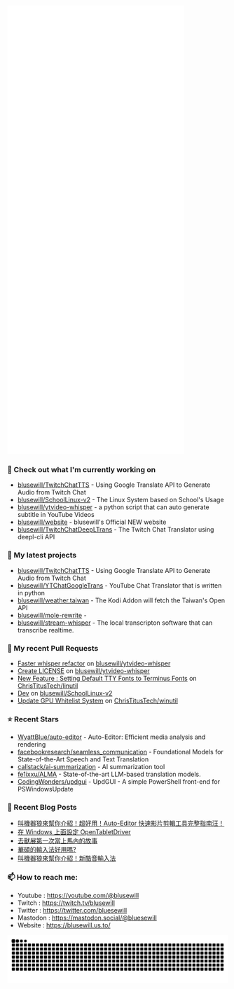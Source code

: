 <p align="left"><img src="https://raw.githubusercontent.com/blusewill/blusewill/main/github-metrics.svg" /></p>

### 👷 Check out what I'm currently working on

- [blusewill/TwitchChatTTS](https://github.com/blusewill/TwitchChatTTS) - Using Google Translate API to Generate Audio from Twitch Chat
- [blusewill/SchoolLinux-v2](https://github.com/blusewill/SchoolLinux-v2) - The Linux System based on School&#39;s Usage
- [blusewill/ytvideo-whisper](https://github.com/blusewill/ytvideo-whisper) - a python script that can auto generate subtitle in YouTube Videos
- [blusewill/website](https://github.com/blusewill/website) - blusewill&#39;s Official NEW website
- [blusewill/TwitchChatDeepLTrans](https://github.com/blusewill/TwitchChatDeepLTrans) - The Twitch Chat Translator using deepl-cli API
### 🌱 My latest projects

- [blusewill/TwitchChatTTS](https://github.com/blusewill/TwitchChatTTS) - Using Google Translate API to Generate Audio from Twitch Chat
- [blusewill/YTChatGoogleTrans](https://github.com/blusewill/YTChatGoogleTrans) - YouTube Chat Translator that is written in python
- [blusewill/weather.taiwan](https://github.com/blusewill/weather.taiwan) - The Kodi Addon will fetch the Taiwan&#39;s Open API
- [blusewill/mole-rewrite](https://github.com/blusewill/mole-rewrite) - 
- [blusewill/stream-whisper](https://github.com/blusewill/stream-whisper) - The local transcripton software that can transcribe realtime.
### 🔨 My recent Pull Requests

- [Faster whisper refactor](https://github.com/blusewill/ytvideo-whisper/pull/10) on [blusewill/ytvideo-whisper](https://github.com/blusewill/ytvideo-whisper)
- [Create LICENSE](https://github.com/blusewill/ytvideo-whisper/pull/9) on [blusewill/ytvideo-whisper](https://github.com/blusewill/ytvideo-whisper)
- [New Feature : Setting Default TTY Fonts to Terminus Fonts](https://github.com/ChrisTitusTech/linutil/pull/698) on [ChrisTitusTech/linutil](https://github.com/ChrisTitusTech/linutil)
- [Dev](https://github.com/blusewill/SchoolLinux-v2/pull/18) on [blusewill/SchoolLinux-v2](https://github.com/blusewill/SchoolLinux-v2)
- [Update GPU Whitelist System](https://github.com/ChrisTitusTech/winutil/pull/2178) on [ChrisTitusTech/winutil](https://github.com/ChrisTitusTech/winutil)
### ⭐ Recent Stars

- [WyattBlue/auto-editor](https://github.com/WyattBlue/auto-editor) - Auto-Editor: Efficient media analysis and rendering
- [facebookresearch/seamless_communication](https://github.com/facebookresearch/seamless_communication) - Foundational Models for State-of-the-Art Speech and Text Translation
- [callstack/ai-summarization](https://github.com/callstack/ai-summarization) - AI summarization tool
- [fe1ixxu/ALMA](https://github.com/fe1ixxu/ALMA) - State-of-the-art LLM-based translation models.
- [CodingWonders/updgui](https://github.com/CodingWonders/updgui) - UpdGUI - A simple PowerShell front-end for PSWindowsUpdate
### 📰 Recent Blog Posts

- [叫機器狼來幫你介紹！超好用！Auto-Editor 快速影片剪輯工具完整指南汪！](https://blusewill.us.to/zh-tw/posts/b53d236/)
- [在 Windows 上面設定 OpenTabletDriver](https://blusewill.us.to/zh-tw/posts/opentabletdriver-windows-setup/)
- [去獸展第一次當上馬內的故事](https://blusewill.us.to/zh-tw/posts/72bdecb/)
- [華碩的輸入法好用嗎?](https://blusewill.us.to/zh-tw/posts/5c6d06b/)
- [叫機器狼來幫你介紹！新酷音輸入法](https://blusewill.us.to/zh-tw/posts/202995c/)
### 📫 How to reach me:
  - Youtube   : <https://youtube.com/@blusewill>
  - Twitch    : <https://twitch.tv/blusewill>
  - Twitter   : <https://twitter.com/bluesewill>
  - Mastodon  : <https://mastodon.social/@bluesewill>
  - Website   : <https://blusewill.us.to/>

<p align="center"><a href="https://github.com/Platane/snk">
  <img align="center" src="https://raw.githubusercontent.com/blusewill/blusewill/output/github-contribution-grid-snake-dark.svg" />
</a></p>


